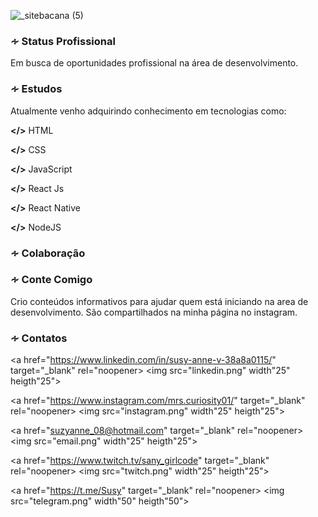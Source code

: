 ![_sitebacana (5)](https://user-images.githubusercontent.com/36510291/89354641-beeb9900-d68f-11ea-8771-ae5baea83d6c.png)


<h3>∻ Status Profissional</h3>
Em busca de oportunidades profissional na área de desenvolvimento.</br>
 
 
<h3>∻ Estudos</h3>
Atualmente venho adquirindo conhecimento em tecnologias como:

<b></></b>
HTML

<b></></b>
CSS

<b></></b>
JavaScript</br>

<b></></b>
React Js

<b></></b>
React Native

<b></></b>
NodeJS


<h3>∻ Colaboração</h3>



<h3>∻ Conte Comigo</h3>
Crio conteúdos informativos para ajudar quem está iniciando na area de
desenvolvimento. São compartilhados na minha página no instagram.



<h3>∻ Contatos</h3>

<!--Linkedin-->
<a href="https://www.linkedin.com/in/susy-anne-v-38a8a0115/" target="_blank" rel="noopener> <img src="linkedin.png" width"25" heigth"25"></a>
<!--Instagram-->
<a href="https://www.instagram.com/mrs.curiosity01/" target="_blank" rel="noopener> <img src="instagram.png" width"25" heigth"25"></a>
<!--E-mail-->
<a href="suzyanne_08@hotmail.com" target="_blank" rel="noopener> <img src="email.png" width"25" heigth"25"></a>
<!--Twitch-->
<a href="https://www.twitch.tv/sany_girlcode" target="_blank" rel="noopener> <img src="twitch.png" width"25" heigth"25"></a>
<!--Telegram-->
<a href="https://t.me/Susy" target="_blank" rel="noopener> <img src="telegram.png" width"50" heigth"50"></a>

